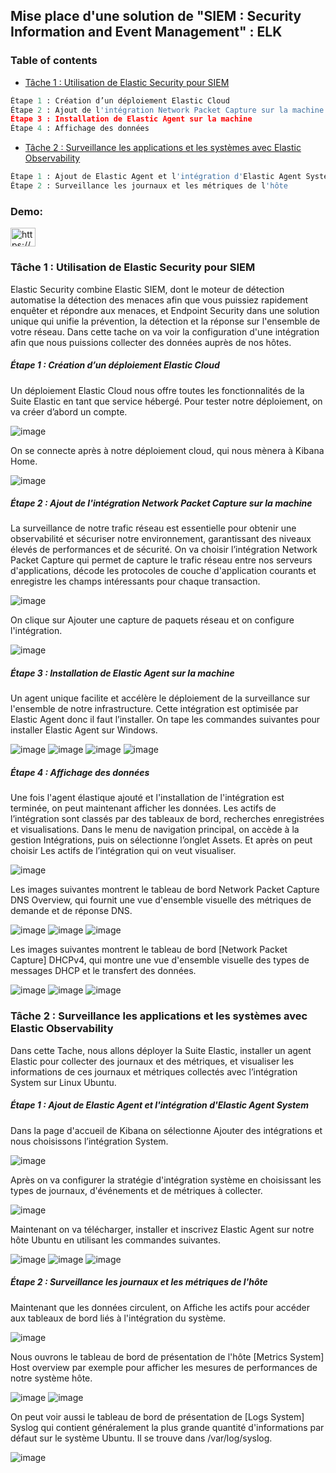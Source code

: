 ## Mise place d'une solution de "SIEM : Security Information and Event Management" : ELK 

### Table of contents
* [Tâche 1 : Utilisation de Elastic Security pour SIEM](https://github.com/Amine-er/SIEM-ELK/edit/main/README.md#t%C3%A2che-1--utilisation-de-elastic-security-pour-siem-1)
```python
Étape 1 : Création d’un déploiement Elastic Cloud
Étape 2 : Ajout de l'intégration Network Packet Capture sur la machine
Étape 3 : Installation de Elastic Agent sur la machine
Étape 4 : Affichage des données
```
* [Tâche 2 : Surveillance les applications et les systèmes avec Elastic Observability](https://github.com/Amine-er/SIEM-ELK/edit/main/README.md#t%C3%A2che-2--surveillance-les-applications-et-les-syst%C3%A8mes-avec-elastic-observability-1)
```python
Étape 1 : Ajout de Elastic Agent et l'intégration d'Elastic Agent System
Étape 2 : Surveillance les journaux et les métriques de l'hôte
```
<h3 align="left">Demo:</h3>
<p align="left">
<a href="https://www.youtube.com/watch?v=lYFLM_g00po&ab_channel=STRI_2023" target="blank"><img align="center" src="https://raw.githubusercontent.com/rahuldkjain/github-profile-readme-generator/master/src/images/icons/Social/youtube.svg" alt="https://www.youtube.com/watch?v=lYFLM_g00po&ab_channel=STRI_2023" height="30" width="40" /></a>
</p>

### Tâche 1 : Utilisation de Elastic Security pour SIEM
Elastic Security combine Elastic SIEM, dont le moteur de détection automatise la détection des menaces afin que vous puissiez rapidement enquêter et répondre aux menaces, et Endpoint Security dans une solution unique qui unifie la prévention, la détection et la réponse sur l'ensemble de votre réseau.
Dans cette tache on va voir la configuration d'une intégration afin que nous puissions
collecter des données auprès de nos hôtes.

##### Étape 1 : Création d’un déploiement Elastic Cloud
Un déploiement Elastic Cloud nous offre toutes les fonctionnalités de la Suite Elastic en tant que service hébergé. Pour tester notre déploiement, on va créer d’abord un compte.

![image](https://user-images.githubusercontent.com/60274428/212709601-ad811c77-2bb2-4f56-9fcd-55d53ef7d08b.png)

On se connecte après à notre déploiement cloud, qui nous mènera à Kibana Home.

![image](https://user-images.githubusercontent.com/60274428/212709661-f9c7eda0-9fad-4d77-a3e2-69bf99916235.png)

##### Étape 2 : Ajout de l'intégration Network Packet Capture sur la machine
La surveillance de notre trafic réseau est essentielle pour obtenir une observabilité et sécuriser notre environnement, garantissant des niveaux élevés de performances et de sécurité.
On va choisir l’intégration Network Packet Capture qui permet de capture le trafic réseau entre nos serveurs d'applications, décode les protocoles de couche d'application courants et enregistre les champs intéressants pour chaque transaction.

![image](https://user-images.githubusercontent.com/60274428/212709735-5bc5e7e3-5ee0-47d2-8d7a-da40b81ef81e.png)

On clique sur Ajouter une capture de paquets réseau et on configure l'intégration.

![image](https://user-images.githubusercontent.com/60274428/212709768-3249af86-7b82-475f-8c1a-58f90043e50b.png)

##### Étape 3 : Installation de Elastic Agent sur la machine
Un agent unique facilite et accélère le déploiement de la surveillance sur l'ensemble de notre infrastructure. Cette intégration est optimisée par Elastic Agent donc il faut l’installer.
On tape les commandes suivantes pour installer Elastic Agent sur Windows.

![image](https://user-images.githubusercontent.com/60274428/212709822-1b25c2bf-7e8a-4d1b-8569-691239664b24.png)
![image](https://user-images.githubusercontent.com/60274428/212709849-f3dbb05e-17f0-45b6-860c-b2f83cb9327a.png)
![image](https://user-images.githubusercontent.com/60274428/212709874-0b638353-84be-4aba-85c4-93483dc3abb4.png)
![image](https://user-images.githubusercontent.com/60274428/212709894-4c31d2ab-b3aa-462a-8c09-46417b6ba136.png)

##### Étape 4 : Affichage des données
Une fois l'agent élastique ajouté et l'installation de l'intégration est terminée, on peut maintenant afficher les données. Les actifs de l’intégration sont classés par des tableaux de bord, recherches enregistrées et visualisations.
Dans le menu de navigation principal, on accède à la gestion Intégrations, puis on sélectionne l’onglet Assets. Et après on peut choisir Les actifs de l’intégration qui on veut visualiser.

![image](https://user-images.githubusercontent.com/60274428/212710281-46e1b5dd-5e54-4b28-a0e0-40160e9f6122.png)

Les images suivantes montrent le tableau de bord Network Packet Capture DNS Overview, qui fournit une vue d'ensemble visuelle des métriques de demande et de réponse DNS.

![image](https://user-images.githubusercontent.com/60274428/212710336-8f43020a-f9ce-4550-a289-2f2fef788cac.png)
![image](https://user-images.githubusercontent.com/60274428/212710437-3f0910ef-9ca1-444c-a95b-3b0e3af0d95b.png)
![image](https://user-images.githubusercontent.com/60274428/212710486-3851308d-848b-4317-acbf-e13e2463d606.png)

Les images suivantes montrent le tableau de bord [Network Packet Capture] DHCPv4, qui montre une vue d'ensemble visuelle des types de messages DHCP et le transfert des données.

![image](https://user-images.githubusercontent.com/60274428/212710518-b4b16a56-9b34-4a5f-aa07-4a3b44bde90d.png)
![image](https://user-images.githubusercontent.com/60274428/212710559-bc1a7137-dcf3-49a8-98cf-faf45ae08d6d.png)
![image](https://user-images.githubusercontent.com/60274428/212710587-d6fbf17d-ed8e-49f8-9f0f-3673588472d3.png)


### Tâche 2 : Surveillance les applications et les systèmes avec Elastic Observability
Dans cette Tache, nous allons déployer la Suite Elastic, installer un agent Elastic pour collecter des journaux et des métriques, et visualiser les informations de ces journaux et métriques collectés avec l’intégration System sur Linux Ubuntu.

##### Étape 1 : Ajout de Elastic Agent et l'intégration d'Elastic Agent System
Dans la page d'accueil de Kibana on sélectionne Ajouter des intégrations et nous choisissons l’intégration System.

![image](https://user-images.githubusercontent.com/60274428/212712979-c9eca5d3-dc21-434b-a2f1-cbb493e29794.png)

Après on va configurer la stratégie d'intégration système en choisissant les types de journaux, d'événements et de métriques à collecter.

![image](https://user-images.githubusercontent.com/60274428/212713047-60486835-a107-4c9d-a6c1-7c42f03d56e5.png)

Maintenant on va télécharger, installer et inscrivez Elastic Agent sur notre hôte Ubuntu en utilisant les commandes suivantes.

![image](https://user-images.githubusercontent.com/60274428/212713099-32a96bf3-bf07-4b4a-9caf-4e4cf2be32d3.png)
![image](https://user-images.githubusercontent.com/60274428/212713160-717a8cd8-6548-4cf5-89bc-a6d0f98a0093.png)
![image](https://user-images.githubusercontent.com/60274428/212713281-28122d8e-6edd-4bb9-9d13-74946bc2567b.png)

##### Étape 2 : Surveillance les journaux et les métriques de l'hôte
Maintenant que les données circulent, on Affiche les actifs pour accéder aux tableaux de bord liés à l'intégration du système.

![image](https://user-images.githubusercontent.com/60274428/212713468-e1eb9394-5f79-4ad8-a838-644510a51281.png)

Nous ouvrons le tableau de bord de présentation de l'hôte [Metrics System] Host overview par exemple pour afficher les mesures de performances de notre système hôte.

![image](https://user-images.githubusercontent.com/60274428/212713512-9dffd7e3-98a1-49df-830f-f5217cd70746.png)
![image](https://user-images.githubusercontent.com/60274428/212713555-ca3ff373-55c3-4b2d-b7c3-c3c145edb726.png)

On peut voir aussi le tableau de bord de présentation de [Logs System] Syslog qui contient généralement la plus grande quantité d'informations par défaut sur le système Ubuntu. Il se trouve dans /var/log/syslog.

![image](https://user-images.githubusercontent.com/60274428/212713615-8d303b09-9123-4c9a-bbc1-ee4c6c6ec9cc.png)
